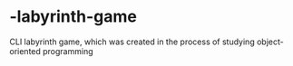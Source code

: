 # -labyrinth-game
CLI labyrinth game, which was created in the process of studying object-oriented programming
